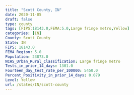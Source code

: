 ```yaml
---
title: "Scott County, IN"
date: 2020-11-05
draft: false
type: county
tags: [FIPS:18143.0,FEMA:5.0,Large fringe metro,Yellow]
categories: [IN]
County: Scott County
State: IN
FIPS: 18143.0
FEMA_Region: 5.0
Population: 23873.0
NCHS_Urban_Rural_Classification: Large fringe metro
Tests_in_prior_14_days: 1301.0
Fourteen_day_test_rate_per_100000: 5450.0
Percent_Positivity_in_prior_14_days: 0.079
Level: Yellow
url: /states/IN/scott-county
---
```



